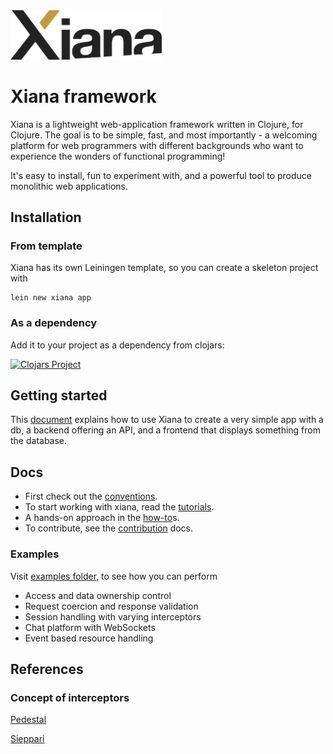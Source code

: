 <img src="resources/images/Xiana.png" width="242">

# Xiana framework

Xiana is a lightweight web-application framework written in Clojure, for Clojure. The goal is to be simple, fast, and
most importantly - a welcoming platform for web programmers with different backgrounds who want to experience the
wonders
of functional programming!

It's easy to install, fun to experiment with, and a powerful tool to produce monolithic web applications.

## Installation

### From template

Xiana has its own Leiningen template, so you can create a skeleton project with

```shell
lein new xiana app
```

### As a dependency

Add it to your project as a dependency from clojars:

[![Clojars Project](https://img.shields.io/clojars/v/com.flexiana/framework.svg)](https://clojars.org/com.flexiana/framework)

## Getting started

This [document](./getting-started.md) explains how to use Xiana to create a very simple app with a db, a backend
offering an API, and a frontend that displays something from the database.

## Docs

- First check out the [conventions](./conventions.md).
- To start working with xiana, read the [tutorials](./tutorials.md).
- A hands-on approach in the [how-to](./How-To.md)s.
- To contribute, see the [contribution](./contribution.md) docs.

### Examples

Visit [examples folder](https://github.com/Flexiana/framework/tree/main/examples), to see how you can perform

- Access and data ownership control
- Request coercion and response validation
- Session handling with varying interceptors
- Chat platform with WebSockets
- Event based resource handling

## References

### Concept of interceptors

[Pedestal](http://pedestal.io/reference/interceptors)

[Sieppari](https://github.com/metosin/sieppari)
